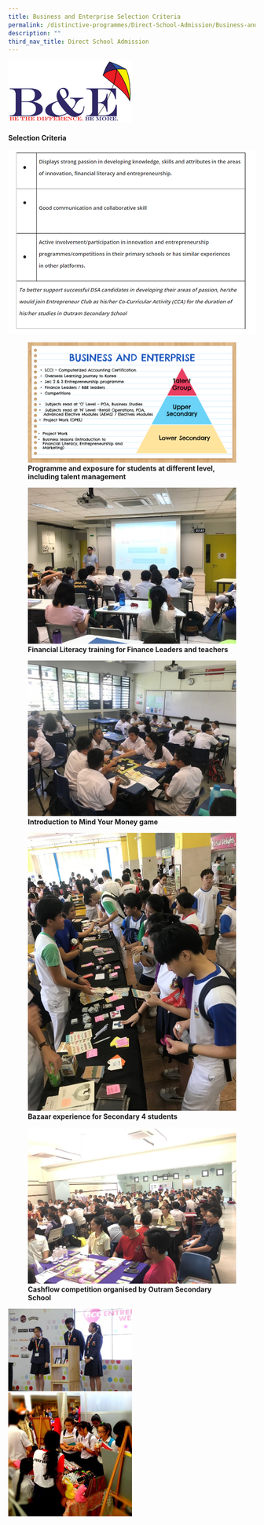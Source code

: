 ```yaml
---
title: Business and Enterprise Selection Criteria
permalink: /distinctive-programmes/Direct-School-Admission/Business-and-Enterprise-Selection-Criteria/
description: ""
third_nav_title: Direct School Admission
---
```

<img style="width:50%;height:50%" src="/images/School%20Programmes/Distinctive%20Programmes/DSA/Business%20and%20Enterprise/BE01.png">

#### **Selection Criteria**

![](/images/School%20Programmes/Distinctive%20Programmes/DSA/Business%20and%20Enterprise/BE02.png)

<figure> <img src="/images/School%20Programmes/Distinctive%20Programmes/DSA/Business%20and%20Enterprise/BE03.png"> <figcaption> <strong> Programme and exposure for students at different level, including talent management </strong> </figcaption> </figure>

<figure> <img src="/images/School%20Programmes/Distinctive%20Programmes/DSA/Business%20and%20Enterprise/BE04.jpg"> <figcaption> <strong> Financial Literacy training for Finance Leaders and teachers </strong> </figcaption> </figure>

<figure> <img src="/images/School%20Programmes/Distinctive%20Programmes/DSA/Business%20and%20Enterprise/BE05.jpg"> <figcaption> <strong> Introduction to Mind Your Money game </strong> </figcaption> </figure>

<figure> <img src="/images/School%20Programmes/Distinctive%20Programmes/DSA/Business%20and%20Enterprise/BE06.jpg"> <figcaption> <strong> Bazaar experience for Secondary 4 students </strong> </figcaption> </figure>

<figure> <img src="/images/School%20Programmes/Distinctive%20Programmes/DSA/Business%20and%20Enterprise/BE07.jpg"> <figcaption> <strong> Cashflow competition organised by Outram Secondary School </strong> </figcaption> </figure>

<img style="width:50%;height:50%" src="/images/School%20Programmes/Distinctive%20Programmes/DSA/Business%20and%20Enterprise/BE08.jpg">


<img style="width:50%;height:50%" src="/images/School%20Programmes/Distinctive%20Programmes/DSA/Business%20and%20Enterprise/BE09.jpg">